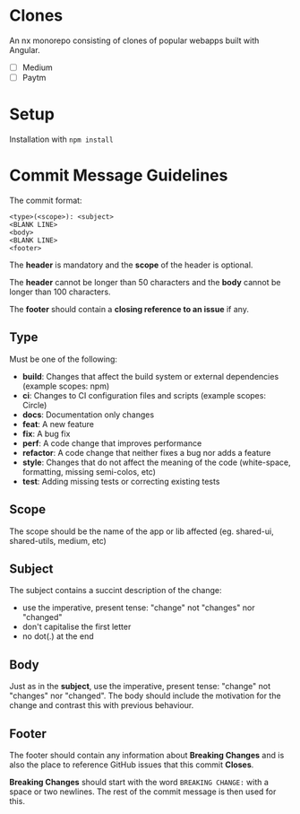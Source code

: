 # Clones
An nx monorepo consisting of clones of popular webapps built with Angular.

- [ ] Medium
- [ ] Paytm

# Setup 
Installation with `npm install`

# Commit Message Guidelines
The commit format: 
```
<type>(<scope>): <subject>
<BLANK LINE>
<body>
<BLANK LINE>
<footer>
```

The **header** is mandatory and the **scope** of the header is optional.

The **header** cannot be longer than 50 characters and the **body** cannot be longer than 100 characters. 

The **footer** should contain a **closing reference to an issue** if any.

## Type
Must be one of the following:
- **build**: Changes that affect the build system or external dependencies (example scopes: npm)
- **ci**: Changes to CI configuration files and scripts (example scopes: Circle)
- **docs**: Documentation only changes
- **feat**: A new feature
- **fix**: A bug fix
- **perf**: A code change that improves performance
- **refactor**: A code change that neither fixes a bug nor adds a feature
- **style**: Changes that do not affect the meaning of the code (white-space, formatting, missing semi-colos, etc)
- **test**: Adding missing tests or correcting existing tests

## Scope
The scope should be the name of the app or lib affected (eg. shared-ui, shared-utils, medium, etc)

## Subject
The subject contains a succint description of the change:
- use the imperative, present tense: "change" not "changes" nor "changed"
- don't capitalise the first letter
- no dot(.) at the end

## Body
Just as in the **subject**, use the imperative, present tense: "change" not "changes" nor "changed". The body should include the motivation for the change and contrast this with previous behaviour.

## Footer
The footer should contain any information about **Breaking Changes** and is also the place to reference GitHub issues that this commit **Closes**.

**Breaking Changes** should start with the word `BREAKING CHANGE:` with a space or two newlines. The rest of the commit message is then used for this.